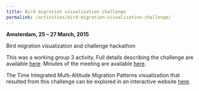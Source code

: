 ```yaml
---
title: Bird migration visualization challenge
permalink: /activities/bird-migration-visualization-challenge/
---
```


**Amsterdam, 25 – 27 March, 2015**

Bird migration visualization and challenge hackathon

This was a working group 3 activity. Full details describing the challenge are available [here](http://enram.challengepost.com/). Minutes of the meeting are available [here](/assets/documents/Minutes-WG3-visualization-challenge-Amsterdam-2015-March-25-27.pdf).

The Time Integrated Multi-Altitude Migration Patterns visualization that resulted from this challenge can be explored in an interactive website [here](http://timamp.github.io/).
